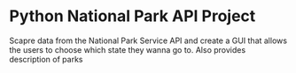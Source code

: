 # Python National Park API Project
Scapre data from the National Park Service API and create a GUI that allows the users to choose which state they wanna go to. Also provides description of parks
